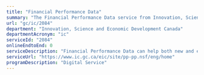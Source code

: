 ```yaml
---
title: "Financial Performance Data"
summary: "The Financial Performance Data service from Innovation, Science and Economic Development Canada is not available end-to-end online, according to the GC Service Inventory."
url: "gc/ic/2084"
department: "Innovation, Science and Economic Development Canada"
departmentAcronym: "ic"
serviceId: "2084"
onlineEndtoEnd: 0
serviceDescription: "Financial Performance Data can help both new and existing businesses to better understand how competing firms operate in their chosen industry. Clients receive access to more than 1000 industries across Canada, including more than 30 performance benchmarks to help small businesses determine how they measure up to their competitors."
serviceUrl: "https://www.ic.gc.ca/eic/site/pp-pp.nsf/eng/home"
programDescription: "Digital Service"
---
```

